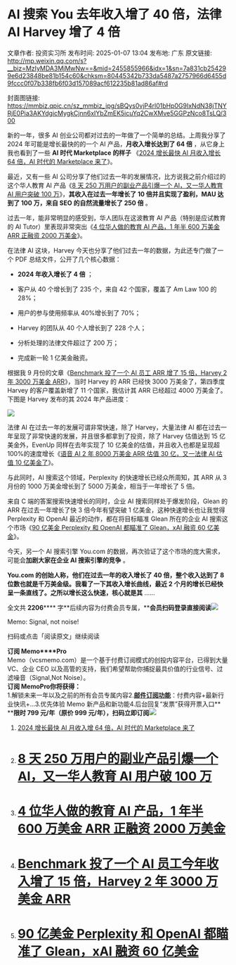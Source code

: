 # AI 搜索 You 去年收入增了 40 倍，法律 AI Harvey 增了 4 倍

文章作者: 投资实习所
发布时间: 2025-01-07 13:04
发布地: 广东
原文链接: http://mp.weixin.qq.com/s?__biz=MzIyMDA3MjMwNw==&mid=2455855966&idx=1&sn=7a831cb254299e6d23848be81b154c60&chksm=80445342b733da5487a2757966d6455d9fccc0f07b338fb6f03d157089acf612235b81ad86af#rd

封面图链接: https://mmbiz.qpic.cn/sz_mmbiz_jpg/sBQys0vjP4rl01bHp0G9IxNdN38jTNYRjE0Pia3AKYdgicMygkCjnn6xIYbZmEK5icuYq2CwXMve5GGPzNco8TsLQ/300

新的一年，很多 AI 创业公司都对过去的一年做了一个简单的总结。上周我分享了 2024 年可能是增长最快的的一个 AI 产品，**月收入增长达到了 64
倍** ，从它身上我也看到了一些 **AI 时代 Marketplace 的样子** 《[2024 增长最快 AI 月收入增长 64 倍，AI 时代的
Marketplace
来了](https://mp.weixin.qq.com/s?__biz=MzIyMDA3MjMwNw==&mid=2455855948&idx=1&sn=552ad7eb793754609d72b50a2843837f&scene=21#wechat_redirect)》。

最近，又有一些 AI 公司分享了他们过去一年的发展情况，比方说我之前介绍过的这个华人教育 AI 产品《[8 天 250 万用户的副业产品引爆一个
AI，又一华人教育 AI 用户突破 100
万](https://mp.weixin.qq.com/s?__biz=MzIyMDA3MjMwNw==&mid=2455854627&idx=1&sn=e442bc231364e1feb4d2b79b8465ebea&scene=21#wechat_redirect)》，**其收入在过去一年增长了
10 倍并且实现了盈利，MAU 达到了 100 万，来自 SEO 的自然流量增长了 250 倍** 。

过去一年，能非常明显的感受到，华人团队在这波教育 AI 产品（特别是应试教育的 AI Tutor）里表现非常突出《[4 位华人做的教育 AI 产品，1 年半
600 万美金 ARR 正融资 2000
万美金](https://mp.weixin.qq.com/s?__biz=MzIyMDA3MjMwNw==&mid=2455855913&idx=1&sn=b40b1e76971d144441c207c8976e1f06&scene=21#wechat_redirect)》。

在法律 AI 这块，Harvey 今天也分享了他们过去一年的数据，为此还专门做了一个 PDF 总结文件，公开了几个核心数据：

  * **2024 年收入增长了 4 倍** ；

  * 客户从 40 个增长到了 235 个，来自 42 个国家，覆盖了 Am Law 100 的 28%；

  * 用户的参与使用频率从 40%增长到了 70%；

  * Harvey 的团队从 40 个人增长到了 228 个人；

  * 分析处理的法律文件超过了 200 万；

  * 完成新一轮 1 亿美金融资。

根据我 9 月份的文章《[Benchmark 投了一个 AI 员工 ARR 增了 15 倍，Harvey 2 年 3000 万美金
ARR](https://mp.weixin.qq.com/s?__biz=MzIyMDA3MjMwNw==&mid=2455854990&idx=1&sn=20a4042e89dfcf4a3a4c70a9a8ab7647&scene=21#wechat_redirect)》，当时
Harvey 的 ARR 已经快 3000 万美金了，第四季度 Harvey 的客户覆盖新增了 11 个国家，我估计其 ARR 已经超过 4000
万美金了。下图是 Harvey 发布的其 2024 年产品进度：

![](https://mmbiz.qpic.cn/sz_mmbiz_png/sBQys0vjP4rl01bHp0G9IxNdN38jTNYRISoKkjPwrfD18UaMCf8PKJH49fqe3Ms0GqZxibg7aNJHBDa05ciaye1g/640?wx_fmt=png&from=appmsg)

法律 AI 在过去一年的发展可谓非常快速，除了 Harvey，大量法律 AI 都在过去一年呈现了非常快速的发展，并且很多都拿到了投资，除了 Harvey
估值达到 15 亿美金外，EvenUp 同样在去年实现了 10 亿美金的估值，并且收入也都是呈现超 100%的速度增长《[语音 AI 2 年 8000
万美金 ARR 估值 30 亿，又一法律 AI 估值 10
亿美金了](https://mp.weixin.qq.com/s?__biz=MzIyMDA3MjMwNw==&mid=2455855126&idx=1&sn=ba535e37c6a59396270c7d9626abfcd6&scene=21#wechat_redirect)》。

与此同时，AI 搜索这个领域，Perplexity 的快速增长已经众所周知，其 ARR 从 3 月份的 1000 万美金增长到了 5000
万美金，相当于一年增长了 5 倍。

来自 C 端的答案搜索快速增长的同时，企业 AI 搜索同样处于爆发阶段，Glean 的 ARR 在过去一年增长了快 3 倍今年有望突破 1
亿美金，这种快速增长也让我觉得 Perplexity 和 OpenAI 最近的动作，都在将目标瞄准 Glean 所在的企业 AI 搜索这个市场《[90
亿美金 Perplexity 和 OpenAI 都瞄准了 Glean，xAI 融资 60
亿美金](https://mp.weixin.qq.com/s?__biz=MzIyMDA3MjMwNw==&mid=2455855904&idx=1&sn=7a00abd062c125c6617701d4bd545801&scene=21#wechat_redirect)》。

今天，另一个 AI 搜索引擎 You.com 的数据，再次验证了这个市场的庞大需求，可能会**加剧大家在企业 AI 搜索引擎的竞争** 。

**You.com 的创始人称，他们在过去一年的收入增长了 40 倍，整个收入达到了 8 位数也就是千万美金级。我看了一下其收入增长曲线，最近 2
个月的增长已经快呈一条直线了。之所以增长这么快速，核心就是其** ……

全文共 **2206******
字**后续内容为付费会员专属，****会员扫码登录直接阅读**![](https://mmbiz.qpic.cn/sz_mmbiz_png/sBQys0vjP4rl01bHp0G9IxNdN38jTNYRHXOf5ficMibPa50wibgMTocIRYQv0XUibaEkUJg8xZgM7aDbJTIDlgFXvA/640?wx_fmt=png&from=appmsg)  

Memo: Signal, not noise!

扫码或点击「阅读原文」继续阅读

**订阅 Memo****Pro**  
Memo（vcsmemo.com）是一个基于付费订阅模式的创投内容平台，已得到大量 VC、企业 CEO
以及高管的支持，我们希望帮助你捕捉最具价值的行业信号、过滤噪音（Signal,Not Noise）。  
**订阅 Memo****Pro****你将获得：**  
1.解锁未来一年以及之前的所有会员专属内容2.[**邮件订阅功能**](https://mp.weixin.qq.com/s?__biz=MzIyMDA3MjMwNw==&mid=2455853781&idx=1&sn=b6f8e3ddc87e9531f3f8c3e9cd98bd9f&scene=21#wechat_redirect)：付费内容+最新行业快讯+...3.优先体验
Memo 新产品和新功能4.后台回复“发票”获得开票入口**  
****限时 799 元/年（原价 999
元/年），扫码立即订阅**![](https://mmbiz.qpic.cn/mmbiz_png/mrJibAziaMQhQGoNHniac6wGOyRe172dlS0HCYicyjiaCTtly2pULIz6YPNsXeRjoQFSuDYezsia4ibhbAc1X3GKtVRyw/640?wx_fmt=png&wxfrom=5&wx_lazy=1&wx_co=1)

  1. [ 2024 增长最快 AI 月收入增 64 倍，AI 时代的 Marketplace 来了](https://mp.weixin.qq.com/s?__biz=MzIyMDA3MjMwNw==&mid=2455855948&idx=1&sn=552ad7eb793754609d72b50a2843837f&scene=21#wechat_redirect)

  2. # [8 天 250 万用户的副业产品引爆一个 AI，又一华人教育 AI 用户破 100 万](https://mp.weixin.qq.com/s?__biz=MzIyMDA3MjMwNw==&mid=2455854627&idx=1&sn=e442bc231364e1feb4d2b79b8465ebea&scene=21#wechat_redirect)

  3. # [4 位华人做的教育 AI 产品，1 年半 600 万美金 ARR 正融资 2000 万美金](https://mp.weixin.qq.com/s?__biz=MzIyMDA3MjMwNw==&mid=2455855913&idx=1&sn=b40b1e76971d144441c207c8976e1f06&scene=21#wechat_redirect)

  4. # [Benchmark 投了一个 AI 员工今年收入增了 15 倍，Harvey 2 年 3000 万美金 ARR](https://mp.weixin.qq.com/s?__biz=MzIyMDA3MjMwNw==&mid=2455854990&idx=1&sn=20a4042e89dfcf4a3a4c70a9a8ab7647&scene=21#wechat_redirect)

  5. # [90 亿美金 Perplexity 和 OpenAI 都瞄准了 Glean，xAI 融资 60 亿美金](https://mp.weixin.qq.com/s?__biz=MzIyMDA3MjMwNw==&mid=2455855904&idx=1&sn=7a00abd062c125c6617701d4bd545801&scene=21#wechat_redirect)

